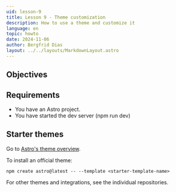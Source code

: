 ```yaml
---
uid: lesson-9
title: Lesson 9 - Theme customization
description: How to use a theme and customize it
language: en
topic: howto
date: 2024-11-06
author: Bergfrid Dias
layout: ../../layouts/MarkdownLayout.astro
---
```


## Objectives

## Requirements

* You have an Astro project.
* You have started the dev server (npm run dev)

## Starter themes

Go to [Astro's theme overview](https://astro.build/themes/).

To install an official theme:

`npm create astro@latest -- --template <starter-template-name>`

For other themes and integrations, see the individual repositories.
